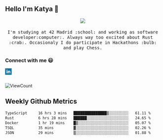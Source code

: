 
## Hello I'm Katya :wave:

<p align="center">
  <img src="https://raw.githubusercontent.com/coderjojo/coderjojo/master/img/github.gif" width=100>
  <br><br>
  <samp>
    I'm studying at 42 Madrid :school: </a> and working as software developer:computer:. Always way too excited about Rust :crab:. Occasionaly I do participate in Hackathons :bulb: and play Chess.
  </samp>
</p>

### Connect with me :smiley:
<a href="https://www.linkedin.com/in/ekaterina-prusakova-b209b494/">
  <img align="left" alt="Katya Prusakova" width="21px" src="https://raw.githubusercontent.com/edent/SuperTinyIcons/099dc12b59179d07d534069bc8551718f786d91a/images/svg/linkedin.svg" />
</a>
<br/><br/>


<!--  ![visitors](https://visitor-badge.glitch.me/badge?page_id=KatyaPrusakova/KatyaPrusakova) -->

![ViewCount](https://views.whatilearened.today/views/github/KatyaPrusakova/views.svg)

## Weekly Github Metrics

<!--START_SECTION:waka-->

```text
TypeScript     16 hrs 3 mins   ███████████████▒░░░░░░░░░   61.11 %
Rust           6 hrs 28 mins   ██████░░░░░░░░░░░░░░░░░░░   24.65 %
Docker         1 hr 19 mins    █▒░░░░░░░░░░░░░░░░░░░░░░░   05.07 %
TSQL           35 mins         ▓░░░░░░░░░░░░░░░░░░░░░░░░   02.26 %
JSON           29 mins         ▒░░░░░░░░░░░░░░░░░░░░░░░░   01.88 %
```

<!--END_SECTION:waka-->